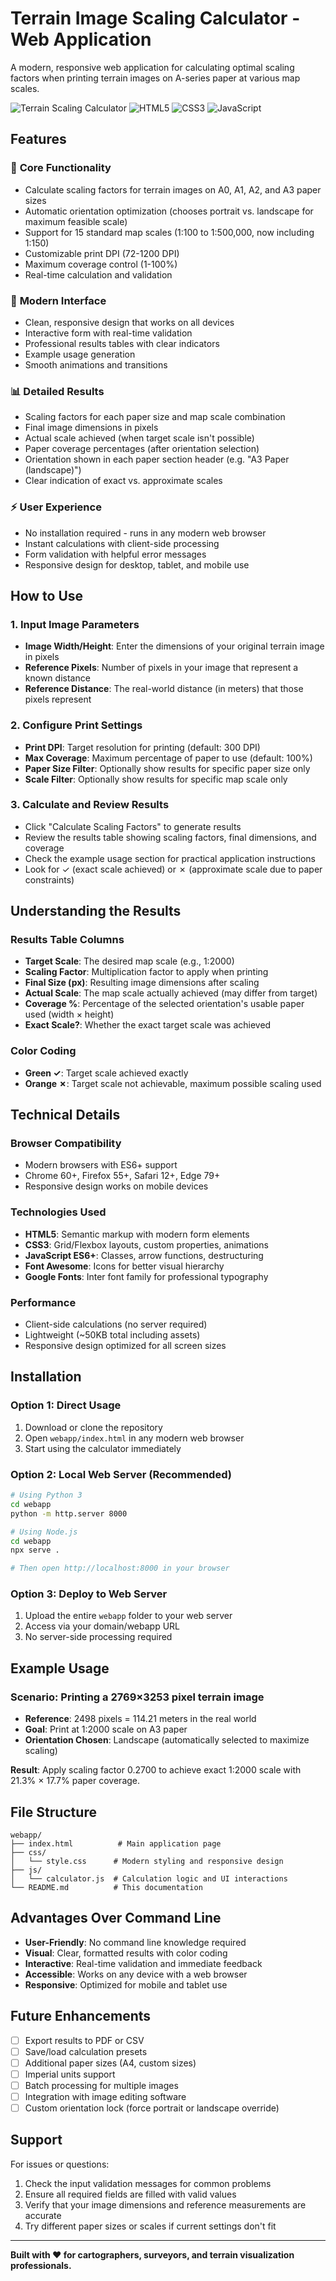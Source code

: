 # Terrain Image Scaling Calculator - Web Application

A modern, responsive web application for calculating optimal scaling factors when printing terrain images on A-series paper at various map scales.

![Terrain Scaling Calculator](https://img.shields.io/badge/Status-Active-brightgreen) ![HTML5](https://img.shields.io/badge/HTML5-E34F26?logo=html5&logoColor=white) ![CSS3](https://img.shields.io/badge/CSS3-1572B6?logo=css3&logoColor=white) ![JavaScript](https://img.shields.io/badge/JavaScript-F7DF1E?logo=javascript&logoColor=black)

## Features

### 🎯 **Core Functionality**
- Calculate scaling factors for terrain images on A0, A1, A2, and A3 paper sizes
- Automatic orientation optimization (chooses portrait vs. landscape for maximum feasible scale)
- Support for 15 standard map scales (1:100 to 1:500,000, now including 1:150)
- Customizable print DPI (72-1200 DPI)
- Maximum coverage control (1-100%)
- Real-time calculation and validation

### 🎨 **Modern Interface**
- Clean, responsive design that works on all devices
- Interactive form with real-time validation
- Professional results tables with clear indicators
- Example usage generation
- Smooth animations and transitions

### 📊 **Detailed Results**
- Scaling factors for each paper size and map scale combination
- Final image dimensions in pixels
- Actual scale achieved (when target scale isn't possible)
- Paper coverage percentages (after orientation selection)
- Orientation shown in each paper section header (e.g. "A3 Paper (landscape)")
- Clear indication of exact vs. approximate scales

### ⚡ **User Experience**
- No installation required - runs in any modern web browser
- Instant calculations with client-side processing
- Form validation with helpful error messages
- Responsive design for desktop, tablet, and mobile use

## How to Use

### 1. **Input Image Parameters**
- **Image Width/Height**: Enter the dimensions of your original terrain image in pixels
- **Reference Pixels**: Number of pixels in your image that represent a known distance
- **Reference Distance**: The real-world distance (in meters) that those pixels represent

### 2. **Configure Print Settings**
- **Print DPI**: Target resolution for printing (default: 300 DPI)
- **Max Coverage**: Maximum percentage of paper to use (default: 100%)
- **Paper Size Filter**: Optionally show results for specific paper size only
- **Scale Filter**: Optionally show results for specific map scale only

### 3. **Calculate and Review Results**
- Click "Calculate Scaling Factors" to generate results
- Review the results table showing scaling factors, final dimensions, and coverage
- Check the example usage section for practical application instructions
- Look for ✓ (exact scale achieved) or ✗ (approximate scale due to paper constraints)

## Understanding the Results

### Results Table Columns
- **Target Scale**: The desired map scale (e.g., 1:2000)
- **Scaling Factor**: Multiplication factor to apply when printing
- **Final Size (px)**: Resulting image dimensions after scaling
- **Actual Scale**: The map scale actually achieved (may differ from target)
- **Coverage %**: Percentage of the selected orientation's usable paper used (width × height)
- **Exact Scale?**: Whether the exact target scale was achieved

### Color Coding
- **Green ✓**: Target scale achieved exactly
- **Orange ✗**: Target scale not achievable, maximum possible scaling used

## Technical Details

### Browser Compatibility
- Modern browsers with ES6+ support
- Chrome 60+, Firefox 55+, Safari 12+, Edge 79+
- Responsive design works on mobile devices

### Technologies Used
- **HTML5**: Semantic markup with modern form elements
- **CSS3**: Grid/Flexbox layouts, custom properties, animations
- **JavaScript ES6+**: Classes, arrow functions, destructuring
- **Font Awesome**: Icons for better visual hierarchy
- **Google Fonts**: Inter font family for professional typography

### Performance
- Client-side calculations (no server required)
- Lightweight (~50KB total including assets)
- Responsive design optimized for all screen sizes

## Installation

### Option 1: Direct Usage
1. Download or clone the repository
2. Open `webapp/index.html` in any modern web browser
3. Start using the calculator immediately

### Option 2: Local Web Server (Recommended)
```bash
# Using Python 3
cd webapp
python -m http.server 8000

# Using Node.js
cd webapp
npx serve .

# Then open http://localhost:8000 in your browser
```

### Option 3: Deploy to Web Server
1. Upload the entire `webapp` folder to your web server
2. Access via your domain/webapp URL
3. No server-side processing required

## Example Usage

### Scenario: Printing a 2769×3253 pixel terrain image
- **Reference**: 2498 pixels = 114.21 meters in the real world
- **Goal**: Print at 1:2000 scale on A3 paper
- **Orientation Chosen**: Landscape (automatically selected to maximize scaling)

**Result**: Apply scaling factor 0.2700 to achieve exact 1:2000 scale with 21.3% × 17.7% paper coverage.

## File Structure

```
webapp/
├── index.html          # Main application page
├── css/
│   └── style.css      # Modern styling and responsive design
├── js/
│   └── calculator.js  # Calculation logic and UI interactions
└── README.md          # This documentation
```

## Advantages Over Command Line

- **User-Friendly**: No command line knowledge required
- **Visual**: Clear, formatted results with color coding
- **Interactive**: Real-time validation and immediate feedback
- **Accessible**: Works on any device with a web browser
- **Responsive**: Optimized for mobile and tablet use

## Future Enhancements

- [ ] Export results to PDF or CSV
- [ ] Save/load calculation presets
- [ ] Additional paper sizes (A4, custom sizes)
- [ ] Imperial units support
- [ ] Batch processing for multiple images
- [ ] Integration with image editing software
- [ ] Custom orientation lock (force portrait or landscape override)

## Support

For issues or questions:
1. Check the input validation messages for common problems
2. Ensure all required fields are filled with valid values
3. Verify that your image dimensions and reference measurements are accurate
4. Try different paper sizes or scales if current settings don't fit

---

**Built with ❤️ for cartographers, surveyors, and terrain visualization professionals.**